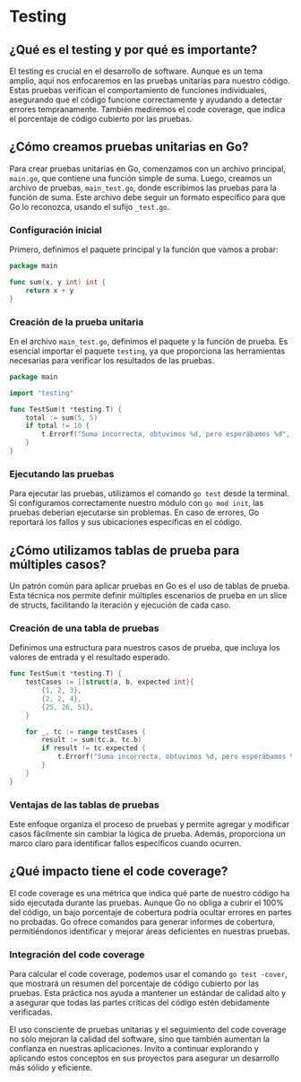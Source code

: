 # Testing

## ¿Qué es el testing y por qué es importante?

El testing es crucial en el desarrollo de software. Aunque es un tema amplio, aquí nos enfocaremos en las pruebas unitarias para nuestro código. Estas pruebas verifican el comportamiento de funciones individuales, asegurando que el código funcione correctamente y ayudando a detectar errores tempranamente. También mediremos el code coverage, que indica el porcentaje de código cubierto por las pruebas.

## ¿Cómo creamos pruebas unitarias en Go?

Para crear pruebas unitarias en Go, comenzamos con un archivo principal, `main.go`, que contiene una función simple de suma. Luego, creamos un archivo de pruebas, `main_test.go`, donde escribimos las pruebas para la función de suma. Este archivo debe seguir un formato específico para que Go lo reconozca, usando el sufijo `_test.go`.

### Configuración inicial

Primero, definimos el paquete principal y la función que vamos a probar:

```go
package main

func sum(x, y int) int {
    return x + y
}
```

### Creación de la prueba unitaria

En el archivo `main_test.go`, definimos el paquete y la función de prueba. Es esencial importar el paquete `testing`, ya que proporciona las herramientas necesarias para verificar los resultados de las pruebas.

```go
package main

import "testing"

func TestSum(t *testing.T) {
    total := sum(5, 5)
    if total != 10 {
        t.Errorf("Suma incorrecta, obtuvimos %d, pero esperábamos %d", total, 10)
    }
}
```

### Ejecutando las pruebas

Para ejecutar las pruebas, utilizamos el comando `go test` desde la terminal. Si configuramos correctamente nuestro módulo con `go mod init`, las pruebas deberían ejecutarse sin problemas. En caso de errores, Go reportará los fallos y sus ubicaciones específicas en el código.

## ¿Cómo utilizamos tablas de prueba para múltiples casos?

Un patrón común para aplicar pruebas en Go es el uso de tablas de prueba. Esta técnica nos permite definir múltiples escenarios de prueba en un slice de structs, facilitando la iteración y ejecución de cada caso.

### Creación de una tabla de pruebas

Definimos una estructura para nuestros casos de prueba, que incluya los valores de entrada y el resultado esperado.

```go
func TestSum(t *testing.T) {
    testCases := []struct{a, b, expected int}{
        {1, 2, 3},
        {2, 2, 4},
        {25, 26, 51},
    }

    for _, tc := range testCases {
        result := sum(tc.a, tc.b)
        if result != tc.expected {
            t.Errorf("Suma incorrecta, obtuvimos %d, pero esperábamos %d", result, tc.expected)
        }
    }
}
```

### Ventajas de las tablas de pruebas

Este enfoque organiza el proceso de pruebas y permite agregar y modificar casos fácilmente sin cambiar la lógica de prueba. Además, proporciona un marco claro para identificar fallos específicos cuando ocurren.

## ¿Qué impacto tiene el code coverage?

El code coverage es una métrica que indica qué parte de nuestro código ha sido ejecutada durante las pruebas. Aunque Go no obliga a cubrir el 100% del código, un bajo porcentaje de cobertura podría ocultar errores en partes no probadas. Go ofrece comandos para generar informes de cobertura, permitiéndonos identificar y mejorar áreas deficientes en nuestras pruebas.

### Integración del code coverage

Para calcular el code coverage, podemos usar el comando `go test -cover`, que mostrará un resumen del porcentaje de código cubierto por las pruebas. Esta práctica nos ayuda a mantener un estándar de calidad alto y a asegurar que todas las partes críticas del código estén debidamente verificadas.

El uso consciente de pruebas unitarias y el seguimiento del code coverage no solo mejoran la calidad del software, sino que también aumentan la confianza en nuestras aplicaciones. Invito a continuar explorando y aplicando estos conceptos en sus proyectos para asegurar un desarrollo más sólido y eficiente.
